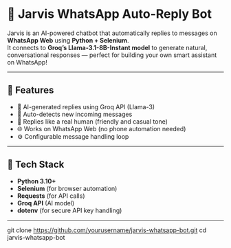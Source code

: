 # 🤖 Jarvis WhatsApp Auto-Reply Bot

Jarvis is an AI-powered chatbot that automatically replies to messages on **WhatsApp Web** using **Python + Selenium**.  
It connects to **Groq’s Llama-3.1-8B-Instant model** to generate natural, conversational responses — perfect for building your own smart assistant on WhatsApp!

---

## 🚀 Features
- 🧠 AI-generated replies using Groq API (Llama-3)
- 💬 Auto-detects new incoming messages
- 🤝 Replies like a real human (friendly and casual tone)
- 🌐 Works on WhatsApp Web (no phone automation needed)
- ⚙️ Configurable message handling loop

---

## 🧩 Tech Stack
- **Python 3.10+**
- **Selenium** (for browser automation)
- **Requests** (for API calls)
- **Groq API** (AI model)
- **dotenv** (for secure API key handling)

---


   git clone https://github.com/yourusername/jarvis-whatsapp-bot.git
   cd jarvis-whatsapp-bot
